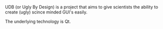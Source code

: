 UDB (or Ugly By Design) is a project that aims to give scientists the ability to create (ugly) scince minded GUI's easily.

The underlying technology is Qt.
